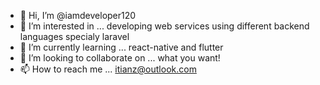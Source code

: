 - 👋 Hi, I’m @iamdeveloper120
- 👀 I’m interested in ... developing web services using different backend languages specialy laravel
- 🌱 I’m currently learning ... react-native and flutter
- 💞️ I’m looking to collaborate on ... what you want!
- 📫 How to reach me ... itianz@outlook.com

<!---
iamdeveloper120/iamdeveloper120 is a ✨ special ✨ repository because its `README.md` (this file) appears on your GitHub profile.
You can click the Preview link to take a look at your changes.
--->
